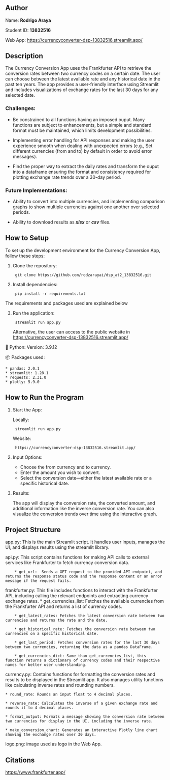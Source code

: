# <Currency Conversion App>

## Author
Name: **Rodrigo Araya**
    
Student ID: **13832516**
    
Web App: https://currencyconverter-dsp-13832516.streamlit.app/

## Description
The Currency Conversion App uses the Frankfurter API to retrieve the conversion rates between two currency codes on a certain date. The user can choose between the latest available rate and any historical date in the past ten years. The app provides a user-friendly interface using Streamlit and includes visualizations of exchange rates for the last 30 days for any selected date.
    
### Challenges:
    
* Be constrained to all functions having an imposed ouput. Many functions are subject to enhancements, but a simple and standard format must be maintained, which limits development possibilities.

* Implementing error handling for API responses and making the user experience smooth when dealing with unexpected errors (e.g., Set different currencies (from and to) by default in order to avoid error messages).
    
* Find the proper way to extract the daily rates and transform the ouput into a dataframe ensuring the format and consistency required for plotting exchange rate trends over a 30-day period.

    
### Future Implementations:
    
* Ability to convert into multiple currencies, and implementing comparison graphs to show multiple currencies against one another over selected periods.
    
* Ability to download results as ***xlsx*** or ***csv*** files.
    

## How to Setup
To set up the development environment for the Currency Conversion App, follow these steps:

1. Clone the repository:
    
        git clone https://github.com/rodzarayai/dsp_at2_13832516.git

2. Install dependencies:
    
        pip install -r requirements.txt

The requirements and packages used are explained below

3. Run the application:
    
        streamlit run app.py
    
    Alternative, the user can access to the public website in https://currencyconverter-dsp-13832516.streamlit.app/
    
🐍 Python: Version: 3.9.12

📦 Packages used:
    
    * pandas: 2.0.1
    * streamlit: 1.28.1
    * requests: 2.31.0
    * plotly: 5.9.0



## How to Run the Program
1. Start the App:
    
    Locally:
    
        streamlit run app.py
    
    Website:
    
        https://currencyconverter-dsp-13832516.streamlit.app/
    
2. Input Options:

    * Choose the from currency and to currency.
    * Enter the amount you wish to convert.
    * Select the conversion date—either the latest available rate or a specific historical date.

3. Results:

    The app will display the conversion rate, the converted amount, and additional information like the inverse conversion rate.
    You can also visualize the conversion trends over time using the interactive graph.

## Project Structure

app.py: This is the main Streamlit script. It handles user inputs, manages the UI, and displays results using the streamlit library.
    
api.py: This script contains functions for making API calls to external services like Frankfurter to fetch currency conversion data.
    
        * get_url:  Sends a GET request to the provided API endpoint, and returns the response status code and the response content or an error message if the request fails.
    
frankfurter.py: This file includes functions to interact with the Frankfurter API, including calling the relevant endpoints and extracting currency exchange rates.
        * get_currencies_list: Fetches the available currencies from the Frankfurter API and returns a list of currency codes.
    
        * get_latest_rates: Fetches the latest conversion rate between two currencies and returns the rate and the date.
    
        * get_historical_rate: Fetches the conversion rate between two currencies on a specific historical date.

        * get_last_period: Fetches conversion rates for the last 30 days between two currencies, returning the data as a pandas DataFrame.

        * get_currencies_dict: Same than get_currencies_list, this function returns a dictionary of currency codes and their respective names for better user understanding.
    
currency.py: Contains functions for formatting the conversion rates and results to be displayed in the Streamlit app. It also manages utility functions like calculating inverse rates and rounding numbers.
    

    * round_rate: Rounds an input float to 4 decimal places.
    
    * reverse_rate: Calculates the inverse of a given exchange rate and rounds it to 4 decimal places.
    
    * format_output: Formats a message showing the conversion rate between two currencies for display in the UI, including the inverse rate.
    
    * make_conversion_chart: Generates an interactive Plotly line chart showing the exchange rates over 30 days.
    
logo.png: image used as logo in the Web App.

## Citations
    
https://www.frankfurter.app/
